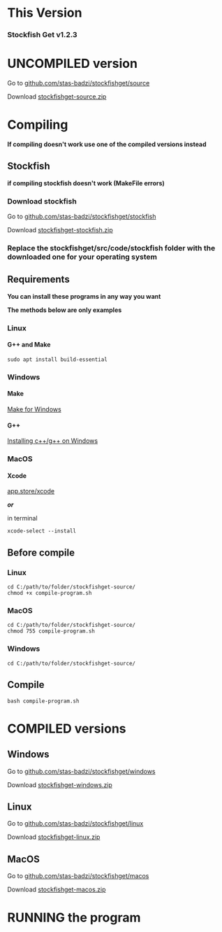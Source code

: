# This Version

### __Stockfish Get v1.2.3__

# 
# 

# UNCOMPILED version

Go to [github.com/stas-badzi/stockfishget/source](https://github.com/stas-badzi/stockfishget/tree/source)

Download [stockfishget-source.zip](https://github.com/stas-badzi/stockfishget/archive/refs/heads/source.zip)

# Compiling

__If compiling doesn't work use one of the compiled versions instead__

## Stockfish

__if compiling stockfish doesn't work (MakeFile errors)__

### Download stockfish

Go to [github.com/stas-badzi/stockfishget/stockfish](https://github.com/stas-badzi/stockfishget/tree/stockfish)

Download [stockfishget-stockfish.zip](https://github.com/stas-badzi/stockfishget/archive/refs/heads/stockfish.zip)

### Replace the stockfishget/src/code/stockfish folder with the downloaded one for your operating system

## Requirements

__You can install these programs in any way you want__

__The methods below are only examples__

### Linux

#### G++ and Make

```
sudo apt install build-essential
```

### Windows

#### Make

[Make for Windows](https://gnuwin32.sourceforge.net/packages/make.htm)

#### G++

[Installing c++/g++ on Windows](https://www3.cs.stonybrook.edu/~alee/g++/g++.html)

### MacOS

#### Xcode

[app.store/xcode](https://developer.apple.com/xcode/)

__*or*__

in terminal
```
xcode-select --install
```

## Before compile

### Linux

```
cd C:/path/to/folder/stockfishget-source/
chmod +x compile-program.sh
```

### MacOS

```
cd C:/path/to/folder/stockfishget-source/
chmod 755 compile-program.sh
```

### Windows

```
cd C:/path/to/folder/stockfishget-source/
```

## Compile

```
bash compile-program.sh
```

# 
# 

# COMPILED versions

## Windows

Go to [github.com/stas-badzi/stockfishget/windows](https://github.com/stas-badzi/stockfishget/tree/windows)

Download [stockfishget-windows.zip](https://github.com/stas-badzi/stockfishget/archive/refs/heads/windows.zip)

## Linux

Go to [github.com/stas-badzi/stockfishget/linux](https://github.com/stas-badzi/stockfishget/tree/linux)

Download [stockfishget-linux.zip](https://github.com/stas-badzi/stockfishget/archive/refs/heads/linux.zip)

## MacOS

Go to [github.com/stas-badzi/stockfishget/macos](https://github.com/stas-badzi/stockfishget/tree/macos)

Download [stockfishget-macos.zip](https://github.com/stas-badzi/stockfishget/archive/refs/heads/macos.zip)

# 
# 

# RUNNING the program
